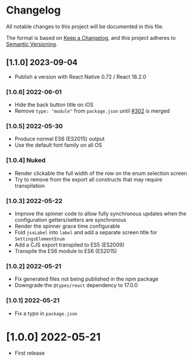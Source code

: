 # Changelog

All notable changes to this project will be documented in this file.

The format is based on [Keep a Changelog](https://keepachangelog.com/en/1.0.0/),
and this project adheres to [Semantic Versioning](https://semver.org/spec/v2.0.0.html).

## [1.1.0] 2023-09-04

-   Publish a version with React Native 0.72 / React 18.2.0

### [1.0.6] 2022-06-01

-   Hide the back button title on iOS
-   Remove `type: "module"` from `package.json` until [#302](https://github.com/expo/snack/pull/302) is merged

### [1.0.5] 2022-05-30

-   Produce normal ES6 (ES2015) output
-   Use the default font family on all OS

### [1.0.4] Nuked

-   Render clickable the full width of the row on the enum selection screen
-   Try to remove from the export all constructs that may require transpilation

### [1.0.3] 2022-05-22

-   Improve the spinner code to allow fully synchronous updates when the configuration getters/setters are synchronous
-   Render the spinner grace time configurable
-   Fold `jsxLabel` into `label` and add a separate screen title for `SettingsElementEnum`
-   Add a CJS export transpiled to ES5 (ES2009)
-   Transpile the ES6 module to ES6 (ES2015)

### [1.0.2] 2022-05-21

-   Fix generated files not being published in the npm package
-   Downgrade the `@types/react` dependency to 17.0.0

### [1.0.1] 2022-05-21

-   Fix a typo in `package.json`

# [1.0.0] 2022-05-21

-   First release
